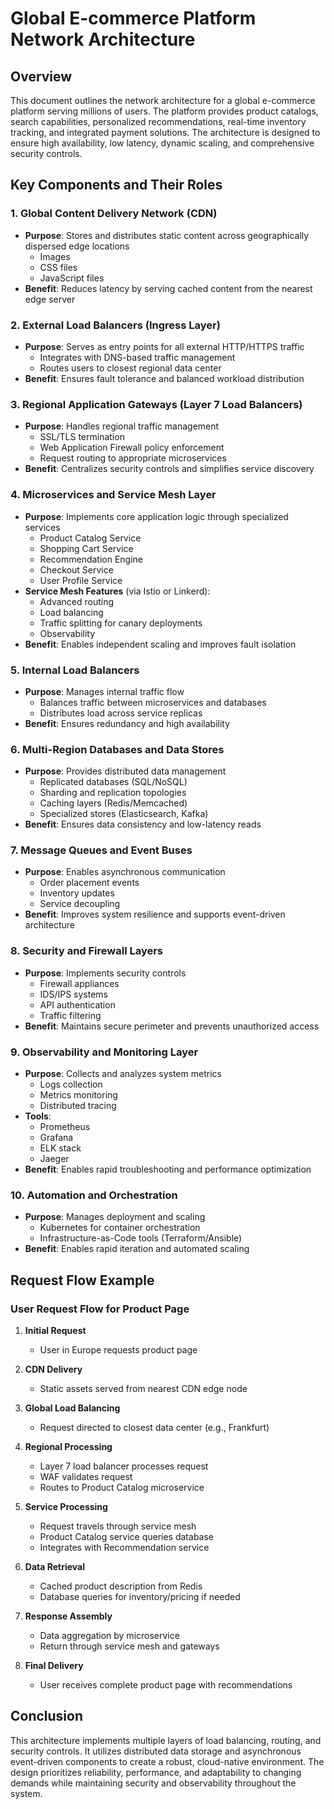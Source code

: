 # Global E-commerce Platform Network Architecture

## Overview

This document outlines the network architecture for a global e-commerce platform serving millions of users. The platform provides product catalogs, search capabilities, personalized recommendations, real-time inventory tracking, and integrated payment solutions. The architecture is designed to ensure high availability, low latency, dynamic scaling, and comprehensive security controls.

## Key Components and Their Roles

### 1. Global Content Delivery Network (CDN)
- **Purpose**: Stores and distributes static content across geographically dispersed edge locations
  - Images
  - CSS files
  - JavaScript files
- **Benefit**: Reduces latency by serving cached content from the nearest edge server

### 2. External Load Balancers (Ingress Layer)
- **Purpose**: Serves as entry points for all external HTTP/HTTPS traffic
  - Integrates with DNS-based traffic management
  - Routes users to closest regional data center
- **Benefit**: Ensures fault tolerance and balanced workload distribution

### 3. Regional Application Gateways (Layer 7 Load Balancers)
- **Purpose**: Handles regional traffic management
  - SSL/TLS termination
  - Web Application Firewall policy enforcement
  - Request routing to appropriate microservices
- **Benefit**: Centralizes security controls and simplifies service discovery

### 4. Microservices and Service Mesh Layer
- **Purpose**: Implements core application logic through specialized services
  - Product Catalog Service
  - Shopping Cart Service
  - Recommendation Engine
  - Checkout Service
  - User Profile Service
- **Service Mesh Features** (via Istio or Linkerd):
  - Advanced routing
  - Load balancing
  - Traffic splitting for canary deployments
  - Observability
- **Benefit**: Enables independent scaling and improves fault isolation

### 5. Internal Load Balancers
- **Purpose**: Manages internal traffic flow
  - Balances traffic between microservices and databases
  - Distributes load across service replicas
- **Benefit**: Ensures redundancy and high availability

### 6. Multi-Region Databases and Data Stores
- **Purpose**: Provides distributed data management
  - Replicated databases (SQL/NoSQL)
  - Sharding and replication topologies
  - Caching layers (Redis/Memcached)
  - Specialized stores (Elasticsearch, Kafka)
- **Benefit**: Ensures data consistency and low-latency reads

### 7. Message Queues and Event Buses
- **Purpose**: Enables asynchronous communication
  - Order placement events
  - Inventory updates
  - Service decoupling
- **Benefit**: Improves system resilience and supports event-driven architecture

### 8. Security and Firewall Layers
- **Purpose**: Implements security controls
  - Firewall appliances
  - IDS/IPS systems
  - API authentication
  - Traffic filtering
- **Benefit**: Maintains secure perimeter and prevents unauthorized access

### 9. Observability and Monitoring Layer
- **Purpose**: Collects and analyzes system metrics
  - Logs collection
  - Metrics monitoring
  - Distributed tracing
- **Tools**:
  - Prometheus
  - Grafana
  - ELK stack
  - Jaeger
- **Benefit**: Enables rapid troubleshooting and performance optimization

### 10. Automation and Orchestration
- **Purpose**: Manages deployment and scaling
  - Kubernetes for container orchestration
  - Infrastructure-as-Code tools (Terraform/Ansible)
- **Benefit**: Enables rapid iteration and automated scaling

## Request Flow Example

### User Request Flow for Product Page
1. **Initial Request**
   - User in Europe requests product page

2. **CDN Delivery**
   - Static assets served from nearest CDN edge node

3. **Global Load Balancing**
   - Request directed to closest data center (e.g., Frankfurt)

4. **Regional Processing**
   - Layer 7 load balancer processes request
   - WAF validates request
   - Routes to Product Catalog microservice

5. **Service Processing**
   - Request travels through service mesh
   - Product Catalog service queries database
   - Integrates with Recommendation service

6. **Data Retrieval**
   - Cached product description from Redis
   - Database queries for inventory/pricing if needed

7. **Response Assembly**
   - Data aggregation by microservice
   - Return through service mesh and gateways

8. **Final Delivery**
   - User receives complete product page with recommendations

## Conclusion

This architecture implements multiple layers of load balancing, routing, and security controls. It utilizes distributed data storage and asynchronous event-driven components to create a robust, cloud-native environment. The design prioritizes reliability, performance, and adaptability to changing demands while maintaining security and observability throughout the system.

